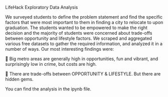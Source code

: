 LifeHack Exploratory Data Analysis

We surveyed students to define the problem statement and find the specific factors that were
most important to them in finding a city to relocate to upon graduation. The students wanted
to be empowered to make the right decision and the majority of students were concerned
about trade-offs between opportunity and lifestyle factors. We scraped and aggregated various
free datasets to gather the required information, and analyzed it in a number of ways. Our most
interesting findings were:

 Big metro areas are generally high in opportunities, fun and vibrant, and surprisingly low
in crime, but costs are high.

 There are trade-offs between OPPORTUNITY & LIFESTYLE. But there are hidden gems.

You can find the analysis in the ipynb file.
